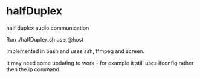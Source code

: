 # halfDuplex
half duplex audio communication

Run ./halfDuplex.sh user@host

Implemented in bash and uses ssh, ffmpeg and screen.

It may need some updating to work - for example it still uses ifconfig rather then the ip command.
